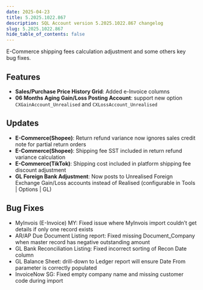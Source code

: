```yaml
---
date: 2025-04-23
title: 5.2025.1022.867
description: SQL Account version 5.2025.1022.867 changelog
slug: 5.2025.1022.867
hide_table_of_contents: false
---
```


E-Commerce shipping fees calculation adjustment and some others key bug fixes.

<!-- truncate -->

## Features

- **Sales/Purchase Price History Grid**: Added e-Invoice columns
- **06 Months Aging Gain/Loss Posting Account**: support new option `CXGainAccount_Unrealised` and `CXLossAccount_Unrealised`

## Updates

- **E-Commerce(Shopee)**: Return refund variance now ignores sales credit note for partial return orders
- **E-Commerce(Shopee)**: Shipping fee SST included in return refund variance calculation
- **E-Commerce(TikTok)**: Shipping cost included in platform shipping fee discount adjustment
- **GL Foreign Bank Adjustment**: Now posts to Unrealised Foreign Exchange Gain/Loss accounts instead of Realised (configurable in Tools | Options | GL)

## Bug Fixes

- MyInvois (E-Invoice) MY: Fixed issue where MyInvois import couldn’t get details if only one record exists
- AR/AP Due Document Listing report: Fixed missing Document_Company when master record has negative outstanding amount
- GL Bank Reconciliation Listing: Fixed incorrect sorting of Recon Date column
- GL Balance Sheet: drill-down to Ledger report will ensure Date From parameter is correctly populated
- InvoiceNow SG: Fixed empty company name and missing customer code during import
